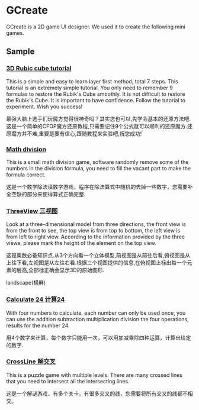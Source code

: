 # GCreate

GCreate is a 2D game UI designer. We used it to create the following mini games.

## Sample
### [3D Rubic cube tutorial](https://fy-create.github.io/GCreate/demo/cube/)
This is a simple and easy to learn layer first method, total 7 steps. This tutorial is an extremely simple tutorial. You only need to remember 9 formulas to restore the Rubik's Cube smoothly. It is not difficult to restore the Rubik's Cube. It is important to have confidence. Follow the tutorial to experiment. Wish you success!

最强大脑上选手们玩魔方觉得很神奇吗？其实您也可以,先学会基本的还原方法吧.这是一个简单的CFOP魔方还原教程,只需要记住9个公式就可以顺利的还原魔方.还原魔方并不难,重要是要有信心,跟随教程来实验吧,祝您成功!

### [Math division](https://fy-create.github.io/GCreate/demo/division/)
This is a small math division game, software randomly remove some of the numbers in the division formula, you need to fill the vacant part to make the formula correct.

这是一个数学除法填数字游戏，程序在除法算式中随机的去掉一些数字，您需要补全空缺的部分来使得算式正确完整.

### [ThreeView 三视图](https://fy-create.github.io/GCreate/demo/threeview/)
Look at a three-dimensional model from three directions, the front view is from the front to see, the top view is from top to bottom, the left view is from left to right view. According to the information provided by the three views, please mark the height of the element on the top view.

这是奥数必备知识点.从3个方向看一个立体模型,前视图是从前往后看,俯视图是从上往下看,左视图是从左往右看.根据三个视图提供的信息,在俯视图上标出每一个元素的层高,全部标正确会显示3D的原始图形.

landscape(横屏)

### [Calculate 24 计算24](https://fy-create.github.io/GCreate/demo/calc24/)
With four numbers to calculate, each number can only be used once, you can use the addition subtraction multiplication division the four operations, results for the number 24.

用4个数字来计算，每个数字只能用一次，可以用加减乘除四种运算，计算出给定的数字.

### [CrossLine 解交叉](https://fy-create.github.io/GCreate/demo/crossline/)
This is a puzzle game with multiple levels. There are many crossed lines that you need to intersect all the intersecting lines.

这是一个解谜游戏，有多个关卡。有很多交叉的线，您需要将所有交叉的线都不相交。

